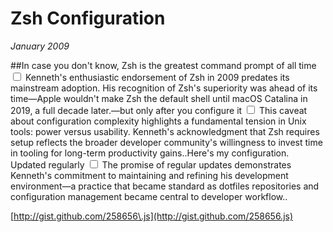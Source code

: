 # Zsh Configuration
*January 2009*





  \#\#In case you don't know, Zsh is the greatest command prompt of all time<label for="sn-1" class="margin-toggle sidenote-number"></label>
<input type="checkbox" id="sn-1" class="margin-toggle"/>
<span class="sidenote">Kenneth's enthusiastic endorsement of Zsh in 2009 predates its mainstream adoption. His recognition of Zsh's superiority was ahead of its time—Apple wouldn't make Zsh the default shell until macOS Catalina in 2019, a full decade later.</span>—but only after you configure it<label for="sn-2" class="margin-toggle sidenote-number"></label>
<input type="checkbox" id="sn-2" class="margin-toggle"/>
<span class="sidenote">This caveat about configuration complexity highlights a fundamental tension in Unix tools: power versus usability. Kenneth's acknowledgment that Zsh requires setup reflects the broader developer community's willingness to invest time in tooling for long-term productivity gains.</span>.Here's my configuration. Updated regularly<label for="sn-3" class="margin-toggle sidenote-number"></label>
<input type="checkbox" id="sn-3" class="margin-toggle"/>
<span class="sidenote">The promise of regular updates demonstrates Kenneth's commitment to maintaining and refining his development environment—a practice that became standard as dotfiles repositories and configuration management became central to developer workflow.</span>. 

 [http://gist.github.com/258656\.js](http://gist.github.com/258656.js)

  